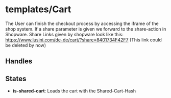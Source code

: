 <!-- firescout-component -->

# templates/Cart

The User can finish the checkout process by accessing the iframe of the shop system.
If a share parameter is given we forward to the share-action in Shopware.
Share Links given by shopware look like this: https://www.lusini.com/de-de/cart/?share=8401734F42F7 (This link could be deleted by now)

## Handles

## States

- **is-shared-cart**: Loads the cart with the Shared-Cart-Hash
